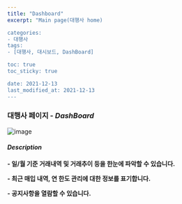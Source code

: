 ```yaml
---
title: "Dashboard"
excerpt: "Main page(대행사 home)

categories: 
- 대행사
tags:
- [대행사, 대시보드, DashBoard]

toc: true
toc_sticky: true

date: 2021-12-13
last_modified_at: 2021-12-13
---
```

### 대행사 페이지 - *DashBoard*
![image](https://user-images.githubusercontent.com/95394003/145782416-b20f8a59-b46f-4cbd-8b81-151b089f9c9d.jpeg)
#### *Description*
**- 일/월 기준 거래내역 및 거래추이 등을 한눈에 파악할 수 있습니다.**

**- 최근 매입 내역, 연 한도 관리에 대한 정보를 표기합니다.**

**- 공지사항을 열람할 수 있습니다.**



